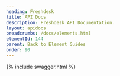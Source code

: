 ```yaml
---
heading: Freshdesk
title: API Docs
description: Freshdesk API Documentation.
layout: apidocs
breadcrumbs: /docs/elements.html
elementId: 144
parent: Back to Element Guides
order: 90
---
```


{% include swagger.html %}
